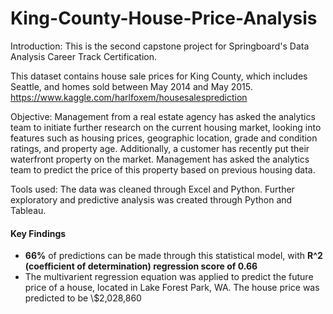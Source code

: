 # King-County-House-Price-Analysis

Introduction:
This is the second capstone project for Springboard's Data Analysis Career Track Certification.

This dataset contains house sale prices for King County, which includes Seattle, and homes sold between May 2014 and May 2015. https://www.kaggle.com/harlfoxem/housesalesprediction

Objective:
Management from a real estate agency has asked the analytics team to initiate further research on the current housing market, looking into features such as housing prices, geographic location, grade and condition ratings, and property age. Additionally, a customer has recently put their waterfront property on the market. Management has asked the analytics team to predict the price of this property based on previous housing data. 

Tools used:
The data was cleaned through Excel and Python. Further exploratory and predictive analysis was created through Python and Tableau. 


#### Key Findings

*  **66%** of predictions can be made through this statistical model, with **R^2 (coefficient of determination) regression score of 0.66**
* The multivarient regression equation was applied to predict the future price of a house, located in Lake Forest Park, WA. The house price was predicted to be \\$2,028,860
